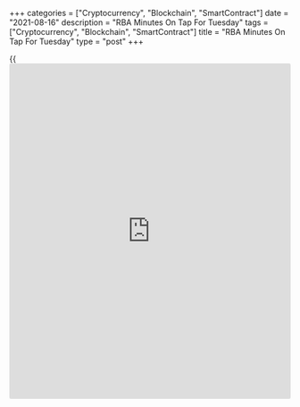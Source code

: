+++
categories = ["Cryptocurrency", "Blockchain", "SmartContract"]
date = "2021-08-16"
description = "RBA Minutes On Tap For Tuesday"
tags = ["Cryptocurrency", "Blockchain", "SmartContract"]
title = "RBA Minutes On Tap For Tuesday"
type = "post"
+++

{{<iframe id="large-banner" src="https://www.bounty.group/#slide=6.0" width="100%" height="600" scrolling="no" style="border: 0px solid rgb(216, 221, 230); border-radius: 3px;">}}

The Reserve Bank of Australia will on Tuesday release the minutes from
its August 3 monetary [policy](https://www.fintechee.com/policy/) meeting, highlighting a light day for Asia-
Pacific economic activity.

At the meeting, the RBA decided to continue scaling back its bond
purchases despite expectations for delaying the tapering process amid
the restrictions in place in Sydney and other parts of the country.

The [policy](https://www.fintechee.com/policy/) board also decided to leave its cash rate unchanged at a
record low of 0.10 percent and also maintained the target of 10 basis
points for the April 2024 Australian Government bond.

Singapore will see July results for non-oil domestic exports, with
forecasts suggesting a decline of 0.7 percent on month and a spike of
12.0 percent on year. That follows the 6.0 percent monthly increase and
the 15.9 percent annual gain in June.

Japan will release June results for its tertiary industry index; in May,
the index fell 2.7 percent on month.

Finally, the [markets][1] in Indonesia are closed on Tuesday for
Independence Day and will re-open on Wednesday.

For comments and feedback [contact](https://www.playgroundfx.com/contact/): editorial@rtt[news](https://www.letsplayfx.com/blog/forex-news-website/).com

[Economic News][2]

 **What parts of the world are seeing the best (and worst) economic
performances lately? Click[here][3] to check out our [Econ Scorecard][3]
and find out! See up-to-the-moment [ranking](https://www.playgroundfx.com/blog/crypto-exchange-ranking/)s for the best and worst
performers in [GDP][3], [unemployment rate][4], [inflation][5] and much
more.**

   1. www.rtt[news](https://www.letsplayfx.com/blog/forex-news-website/).com/Content/Markets.aspx
   2. www.rtt[news](https://www.letsplayfx.com/blog/forex-news-website/).com/Content/EconomicNews.aspx
   3. www.rtt[news](https://www.letsplayfx.com/blog/forex-news-website/).com/economic-scorecard/world-rank/GDP/highest-performance.aspx
   4. www.rtt[news](https://www.letsplayfx.com/blog/forex-news-website/).com/economic-scorecard/world-rank/unemployment-rate/lowest-performance.aspx
   5. www.rtt[news](https://www.letsplayfx.com/blog/forex-news-website/).com/economic-scorecard/world-rank/CPI/highest-performance.aspx